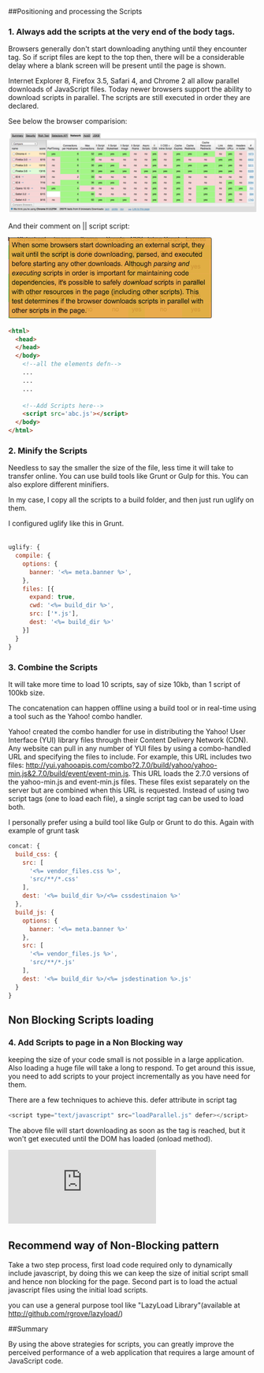 ##Positioning and processing the Scripts

### 1. Always add the scripts at the very end of the body tags.

Browsers generally don't start downloading anything until they encounter <body> tag.
So if script files are kept to the top then, there will be a considerable delay where a blank screen will be present until the page is shown.

Internet Explorer 8, Firefox 3.5, Safari 4, and Chrome 2 all allow parallel downloads of JavaScript files.
Today newer browsers support the ability to download scripts in parallel. The scripts are still executed in order they are declared.

See below the browser comparision:

![Image of browserscope comparison](https://github.com/Rahul-Raviprasad/Performance-in-JavaScript/blob/master/images/browserscope.org%7C%7Cscripts.png)

And their comment on || script script:

![Image of parallel scripts loading](https://github.com/Rahul-Raviprasad/Performance-in-JavaScript/blob/master/images/parallelScriptsComment.png)

```html
<html>
  <head>
  </head>
  </body>
    <!--all the elements defn-->
    ...
    ...
    ...

    <!--Add Scripts here-->
    <script src='abc.js'></script>
  </body>
</html>
```

### 2. Minify the Scripts

Needless to say the smaller the size of the file, less time it will take to transfer online.
You can use build tools like Grunt or Gulp for this. You can also explore different minifiers.

In my case, I copy all the scripts to a build folder, and then just run uglify on them.

I configured uglify like this in Grunt.

```javascript

uglify: {
  compile: {
    options: {
      banner: '<%= meta.banner %>',
    },
    files: [{
      expand: true,
      cwd: '<%= build_dir %>',
      src: ['*.js'],
      dest: '<%= build_dir %>'
    }]
  }
}
```

### 3. Combine the Scripts

It will take more time to load 10 scripts, say of size 10kb, than 1 script of 100kb size.

The concatenation can happen offline using a build tool or in real-time using a tool such as the Yahoo! combo handler.

Yahoo! created the combo handler for use in distributing the Yahoo! User Interface (YUI) library files through their Content Delivery Network (CDN). Any website can pull in any number of YUI files by using a combo-handled URL and specifying the files to include. For example, this URL includes two files: http://yui.yahooapis.com/combo?2.7.0/build/yahoo/yahoo-min.js&2.7.0/build/event/event-min.js.
This URL loads the 2.7.0 versions of the yahoo-min.js and event-min.js files. These files exist separately on the server but are combined when this URL is requested. Instead of using two script tags (one to load each file), a single script tag can be used to load both.

I personally prefer using a build tool like Gulp or Grunt to do this.
Again with example of grunt task

```javascript
concat: {
  build_css: {
    src: [
      '<%= vendor_files.css %>',
      'src/**/*.css'
    ],
    dest: '<%= build_dir %>/<%= cssdestinaion %>'
  },
  build_js: {
    options: {
      banner: '<%= meta.banner %>'
    },
    src: [
      '<%= vendor_files.js %>',
      'src/**/*.js'
    ],
    dest: '<%= build_dir %>/<%= jsdestination %>.js'
  }
}
```

## Non Blocking Scripts loading
### 4. Add Scripts to page in a Non Blocking way

keeping the size of your code small is not possible in a large application. Also loading a huge file will take a long to respond. To get around this issue, you need to add scripts to your project incrementally as you have need for them.

There are a few techniques to achieve this.
defer attribute in script tag
```javascript
<script type="text/javascript" src="loadParallel.js" defer></script>
```

The above file will start downloading as soon as the tag is reached, but it won't get executed until the DOM has loaded (onload method).

![W3C](https://www.w3.org/TR/REC-html40/interact/scripts.html#adef-defer)

## Recommend way of Non-Blocking pattern
Take a two step process, first load code required only to dynamically include javascript, by doing this we can keep the size of initial script small and hence non blocking for the page. Second part is to load the actual javascript files using the initial load scripts.

you can use a general purpose tool like "LazyLoad Library"(available at http://github.com/rgrove/lazyload/)


##Summary

By using the above strategies for scripts, you can greatly improve the perceived performance of a web application that requires a large amount of JavaScript code.
